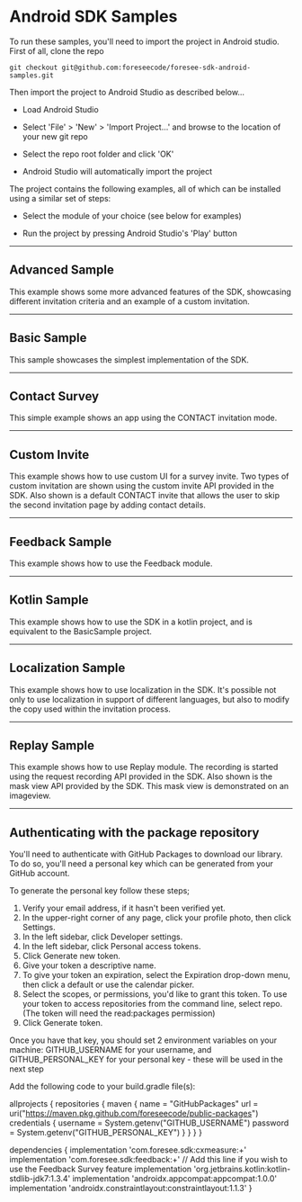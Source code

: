# Android SDK Samples

To run these samples, you'll need to import the project in Android studio. First of all, clone the repo

```
git checkout git@github.com:foreseecode/foresee-sdk-android-samples.git
```

Then import the project to Android Studio as described below...

* Load Android Studio

* Select 'File' > 'New' > 'Import Project...' and browse to the location of your new git repo

* Select the repo root folder and click 'OK'

* Android Studio will automatically import the project

The project contains the following examples, all of which can be installed using a similar set of steps:

* Select the module of your choice (see below for examples)

* Run the project by pressing Android Studio's 'Play' button


---

## Advanced Sample

This example shows some more advanced features of the SDK, showcasing different invitation criteria and an example of a custom invitation.

---

## Basic Sample

This sample showcases the simplest implementation of the SDK.

---

## Contact Survey

This simple example shows an app using the CONTACT invitation mode. 

---

## Custom Invite

This example shows how to use custom UI for a survey invite. Two types of custom invitation are shown using the custom invite API provided in the SDK. Also shown is a default CONTACT invite that allows the user to skip the second invitation page by adding contact details.

---

## Feedback Sample

This example shows how to use the Feedback module. 

---

## Kotlin Sample

This example shows how to use the SDK in a kotlin project, and is equivalent to the BasicSample project.

---

## Localization Sample

This example shows how to use localization in the SDK. It's possible not only to use localization in support of different languages, but also to modify the copy used within the invitation process.

---

## Replay Sample

This example shows how to use Replay module. The recording is started using the request recording API provided in the SDK. Also shown is the mask view API provided by the SDK. This mask view is demonstrated on an imageview.

---

## Authenticating with the package repository

You'll need to authenticate with GitHub Packages to download our library. To do so, you'll need a personal key which can be generated from your GitHub account.

To generate the personal key follow these steps;

1) Verify your email address, if it hasn't been verified yet.
2) In the upper-right corner of any page, click your profile photo, then click Settings.
3) In the left sidebar, click  Developer settings.
4) In the left sidebar, click Personal access tokens.
5) Click Generate new token.
6) Give your token a descriptive name.
7) To give your token an expiration, select the Expiration drop-down menu, then click a default or use the calendar picker.
8) Select the scopes, or permissions, you'd like to grant this token. To use your token to access repositories from the command line, select repo. (The token will need the read:packages permission)
9) Click Generate token.

Once you have that key, you should set 2 environment variables on your machine: GITHUB_USERNAME for your username, and GITHUB_PERSONAL_KEY for your personal key - these will be used in the next step

Add the following code to your build.gradle file(s):

allprojects {
    repositories {
        maven {
            name = "GitHubPackages"
            url = uri("https://maven.pkg.github.com/foreseecode/public-packages")
            credentials {
                username = System.getenv("GITHUB_USERNAME")
                password = System.getenv("GITHUB_PERSONAL_KEY")
            }
        }
    }
}

dependencies {
    implementation 'com.foresee.sdk:cxmeasure:+'
    implementation 'com.foresee.sdk:feedback:+'  // Add this line if you wish to use the Feedback Survey feature
    implementation 'org.jetbrains.kotlin:kotlin-stdlib-jdk7:1.3.4'
    implementation 'androidx.appcompat:appcompat:1.0.0'
    implementation 'androidx.constraintlayout:constraintlayout:1.1.3'
}



